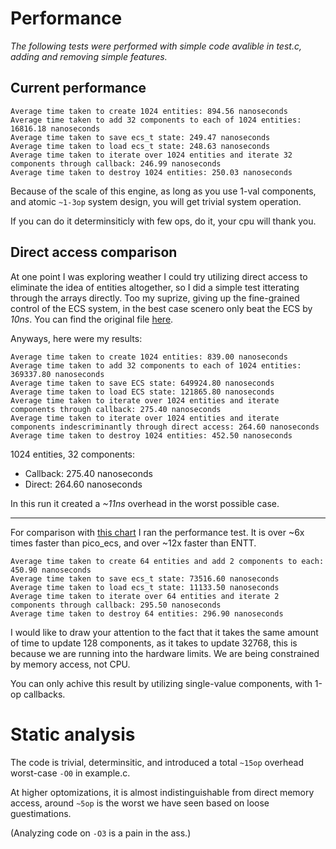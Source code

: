 # Performance

*The following tests were performed with simple code avalible in test.c, adding and removing simple features.*

## Current performance

```
Average time taken to create 1024 entities: 894.56 nanoseconds
Average time taken to add 32 components to each of 1024 entities: 16816.18 nanoseconds
Average time taken to save ecs_t state: 249.47 nanoseconds
Average time taken to load ecs_t state: 248.63 nanoseconds
Average time taken to iterate over 1024 entities and iterate 32 components through callback: 246.99 nanoseconds
Average time taken to destroy 1024 entities: 250.03 nanoseconds
```
Because of the scale of this engine, as long as you use 1-val components, and atomic `~1-3op` system design, you will get trivial system operation.

If you can do it determinsiticly with few ops, do it, your cpu will thank you.

## Direct access comparison

At one point I was exploring weather I could try utilizing direct access to eliminate the idea of entities altogether, so I did a simple test itterating through the arrays directly. Too my suprize, giving up the fine-grained control of the ECS system, in the best case scenero only beat the ECS by *10ns*. You can find the original file [here](https://github.com/173duprot/ecs.h/blob/e1a355d85da10a84ec4a6f4e48b9a1ed71abe685/test.c).

Anyways, here were my results:

```
Average time taken to create 1024 entities: 839.00 nanoseconds
Average time taken to add 32 components to each of 1024 entities: 369337.80 nanoseconds
Average time taken to save ECS state: 649924.80 nanoseconds
Average time taken to load ECS state: 121865.80 nanoseconds
Average time taken to iterate over 1024 entities and iterate components through callback: 275.40 nanoseconds
Average time taken to iterate over 1024 entities and iterate components indescriminantly through direct access: 264.60 nanoseconds
Average time taken to destroy 1024 entities: 452.50 nanoseconds
```


1024 entities, 32 components:
- Callback: 275.40 nanoseconds
- Direct: 264.60 nanoseconds

In this run it created a *~11ns* overhead in the worst possible case.

----

For comparison with [this chart](https://github.com/abeimler/ecs_benchmark?tab=readme-ov-file#create-entities) I ran the performance test. It is over ~6x times faster than pico_ecs, and over ~12x faster than ENTT.

```
Average time taken to create 64 entities and add 2 components to each: 450.90 nanoseconds
Average time taken to save ecs_t state: 73516.60 nanoseconds
Average time taken to load ecs_t state: 11133.50 nanoseconds
Average time taken to iterate over 64 entities and iterate 2 components through callback: 295.50 nanoseconds
Average time taken to destroy 64 entities: 296.90 nanoseconds
```

I would like to draw your attention to the fact that it takes the same amount of time to update 128 components, as it takes to update 32768, this is because we are running into the hardware limits. We are being constrained by memory access, not CPU.

You can only achive this result by utilizing single-value components, with 1-op callbacks.

# Static analysis

The code is trivial, determinsitic, and introduced a total `~15op` overhead worst-case `-O0` in example.c.

At higher optomizations, it is almost indistinguishable from direct memory access, around `~5op` is the worst we have seen based on loose guestimations. 

(Analyzing code on `-O3` is a pain in the ass.)
